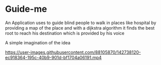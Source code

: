 # Guide-me
An Application uses to guide blind people to walk in places like hospital by providing a map of the place and with a dijkstra algorithm it finds the best root to reach his destination which is provided by his voice 


A simple imagination of the idea 


https://user-images.githubusercontent.com/88105870/142738120-ec918364-195c-40b9-901d-bf1704a06191.mp4


